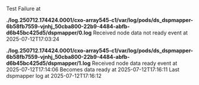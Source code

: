 Test Failure at 

**./log.250712.174424.0001/cxo-array545-c1/var/log/pods/ds_dspmapper-6b58fb7559-vjnhj_50cba800-22b9-4484-abfb-d6b45bc425d5/dspmapper/0.log**
Received node data not ready event at 2025-07-12T17:03:24

**./log.250712.174424.0001/cxo-array545-c1/var/log/pods/ds_dspmapper-6b58fb7559-vjnhj_50cba800-22b9-4484-abfb-d6b45bc425d5/dspmapper/1.log**
Received node data ready event at 2025-07-12T17:14:06
Becomes data ready at 2025-07-12T17:16:11
Last dspmapper log at 2025-07-12T17:16:12